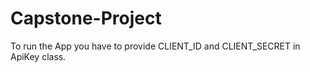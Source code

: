 # Capstone-Project

To run the App you have to provide CLIENT_ID and CLIENT_SECRET in ApiKey class.
